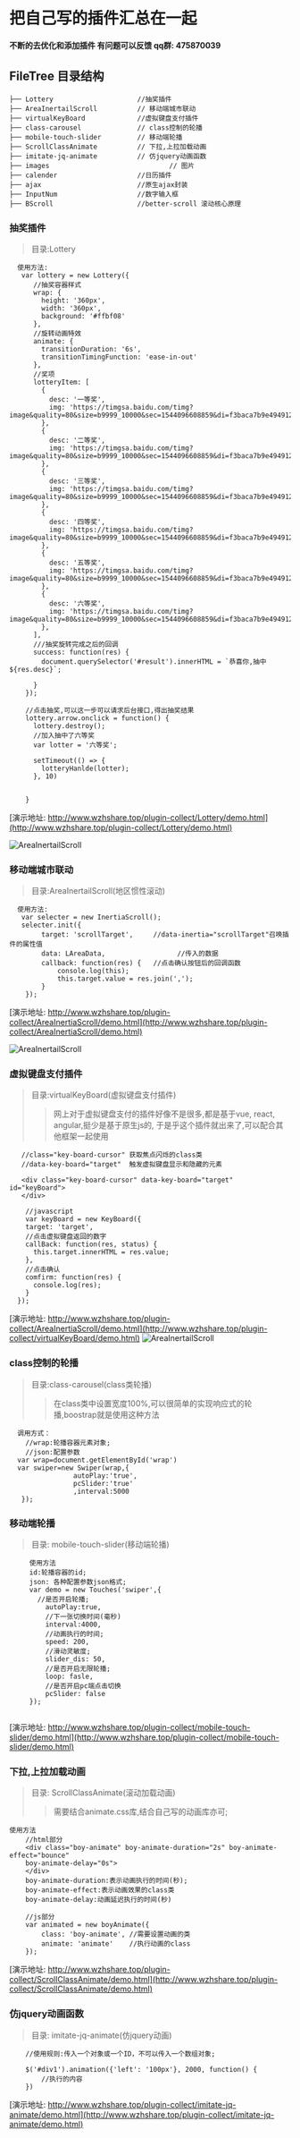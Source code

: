 # 把自己写的插件汇总在一起
#### 不断的去优化和添加插件 有问题可以反馈  qq群: 475870039

## FileTree 目录结构
```
├── Lottery                     //抽奖插件
├── AreaInertailScroll          // 移动端城市联动
├── virtualKeyBoard             //虚拟键盘支付插件
├── class-carousel              // class控制的轮播  
├── mobile-touch-slider         // 移动端轮播
├── ScrollClassAnimate          // 下拉,上拉加载动画
├── imitate-jq-animate          // 仿jquery动画函数
├── images					            // 图片
├── calender                    //日历插件
├── ajax                        //原生ajax封装
├── InputNum                    //数字输入框
├── BScroll                     //better-scroll 滚动核心原理
```



### 抽奖插件
>目录:Lottery
```
  使用方法:
   var lottery = new Lottery({
      //抽奖容器样式
      wrap: {
        height: '360px',
        width: '360px',
        background: '#ffbf08'
      },
      //旋转动画特效
      animate: {
        transitionDuration: '6s',
        transitionTimingFunction: 'ease-in-out'
      },
      //奖项
      lotteryItem: [
        {
          desc: '一等奖',
          img: 'https://timgsa.baidu.com/timg?image&quality=80&size=b9999_10000&sec=1544096608859&di=f3baca7b9e494912d7a754e8f55fb49c&imgtype=0&src=http%3A%2F%2Fpic28.photophoto.cn%2F20130728%2F0020033020430867_b.jpg'
        },
        {
          desc: '二等奖',
          img: 'https://timgsa.baidu.com/timg?image&quality=80&size=b9999_10000&sec=1544096608859&di=f3baca7b9e494912d7a754e8f55fb49c&imgtype=0&src=http%3A%2F%2Fpic28.photophoto.cn%2F20130728%2F0020033020430867_b.jpg'
        },
        {
          desc: '三等奖',
          img: 'https://timgsa.baidu.com/timg?image&quality=80&size=b9999_10000&sec=1544096608859&di=f3baca7b9e494912d7a754e8f55fb49c&imgtype=0&src=http%3A%2F%2Fpic28.photophoto.cn%2F20130728%2F0020033020430867_b.jpg'
        },
        {
          desc: '四等奖',
          img: 'https://timgsa.baidu.com/timg?image&quality=80&size=b9999_10000&sec=1544096608859&di=f3baca7b9e494912d7a754e8f55fb49c&imgtype=0&src=http%3A%2F%2Fpic28.photophoto.cn%2F20130728%2F0020033020430867_b.jpg'
        },
        {
          desc: '五等奖',
          img: 'https://timgsa.baidu.com/timg?image&quality=80&size=b9999_10000&sec=1544096608859&di=f3baca7b9e494912d7a754e8f55fb49c&imgtype=0&src=http%3A%2F%2Fpic28.photophoto.cn%2F20130728%2F0020033020430867_b.jpg'
        },
        {
          desc: '六等奖',
          img: 'https://timgsa.baidu.com/timg?image&quality=80&size=b9999_10000&sec=1544096608859&di=f3baca7b9e494912d7a754e8f55fb49c&imgtype=0&src=http%3A%2F%2Fpic28.photophoto.cn%2F20130728%2F0020033020430867_b.jpg'
        },
      ],
      ///抽奖旋转完成之后的回调
      success: function(res) {
        document.querySelector('#result').innerHTML = `恭喜你,抽中${res.desc}`;
        
      }
    });

    //点击抽奖,可以这一步可以请求后台接口,得出抽奖结果
    lottery.arrow.onclick = function() {
      lottery.destroy();
      //加入抽中了六等奖
      var lotter = '六等奖';

      setTimeout(() => {
        lotteryHanlde(lotter);
      }, 10)
      

    }
```
[演示地址: http://www.wzhshare.top/plugin-collect/Lottery/demo.html](http://www.wzhshare.top/plugin-collect/Lottery/demo.html)  

![AreaInertailScroll](https://github.com/WangZhenHao/plugin-collect/blob/master/images/Lottery/Lottery.gif)



### 移动端城市联动
>目录:AreaInertailScroll(地区惯性滚动)
```
  使用方法:
   var selecter = new InertiaScroll();
   selecter.init({
		target: 'scrollTarget',     //data-inertia="scrollTarget"召唤插件的属性值
		data: LAreaData,			      //传入的数据
		callback: function(res) {   //点击确认按钮后的回调函数
			console.log(this);
			this.target.value = res.join(',');
		}
	}); 
```
[演示地址: http://www.wzhshare.top/plugin-collect/AreaInertiaScroll/demo.html](http://www.wzhshare.top/plugin-collect/AreaInertiaScroll/demo.html)  

![AreaInertailScroll](https://github.com/WangZhenHao/plugin-collect/blob/master/images/AreaInertiaScroll/AreaInertiaScroll.gif)



### 虚拟键盘支付插件
>目录:virtualKeyBoard(虚拟键盘支付插件)
>>网上对于虚拟键盘支付的插件好像不是很多,都是基于vue, react, angular,挺少是基于原生js的,
于是乎这个插件就出来了,可以配合其他框架一起使用
```
   //class="key-board-cursor" 获取焦点闪烁的class类
   //data-key-board="target"  触发虚拟键盘显示和隐藏的元素
  
   <div class="key-board-cursor" data-key-board="target" id="keyBoard">
   </div>
    
    //javascript
    var keyBoard = new KeyBoard({
    target: 'target',
    //点击虚拟键盘返回的数字
    callBack: function(res, status) {
      this.target.innerHTML = res.value;
    },
    //点击确认
    comfirm: function(res) {
      console.log(res);
    }
  });

```
[演示地址: http://www.wzhshare.top/plugin-collect/AreaInertiaScroll/demo.html](http://www.wzhshare.top/plugin-collect/virtualKeyBoard/demo.html) 
![AreaInertailScroll](https://github.com/WangZhenHao/plugin-collect/blob/master/images/virtualKeyBoard/virtualKeyBoard.gif)

### class控制的轮播

>目录:class-carousel(class类轮播)
>>在class类中设置宽度100%,可以很简单的实现响应式的轮播,boostrap就是使用这种方法
```
  调用方式：
    //wrap:轮播容器元素对象;
	//json:配置参数
  var wrap=document.getElementById('wrap')
  var swiper=new Swiper(wrap,{
                autoPlay:'true',
                pcSlider:'true'
                ,interval:5000
   });

```

### 移动端轮播
>目录: mobile-touch-slider(移动端轮播)
```
     使用方法
     id:轮播容器的id;
     json: 各种配置参数json格式;
     var demo = new Touches('swiper',{
       //是否开启轮播;
         autoPlay:true,
         //下一张切换时间(毫秒)
         interval:4000,
         //动画执行的时间;
         speed: 200,
         //滑动灵敏度;
         slider_dis: 50,
         //是否开启无限轮播;
         loop: fasle,
         //是否开启pc端点击切换
         pcSlider: false
     });


```
[演示地址: http://www.wzhshare.top/plugin-collect/mobile-touch-slider/demo.html](http://www.wzhshare.top/plugin-collect/mobile-touch-slider/demo.html)

### 下拉,上拉加载动画
>目录: ScrollClassAnimate(滚动加载动画)
>>需要结合animate.css库,结合自己写的动画库亦可;
```
使用方法
 	//html部分
 	<div class="boy-animate" boy-animate-duration="2s" boy-animate-effect="bounce" 
 	boy-animate-delay="0s">
 	</div>
 	boy-animate-duration:表示动画执行的时间(秒);
 	boy-animate-effect:表示动画效果的class类
 	boy-animate-delay:动画延迟执行的时间(秒)

 	//js部分
    var animated = new boyAnimate({
  		class: 'boy-animate', //需要设置动画的类
  		animate: 'animate'	  //执行动画的class
	});
```
[演示地址: http://www.wzhshare.top/plugin-collect/ScrollClassAnimate/demo.html](http://www.wzhshare.top/plugin-collect/ScrollClassAnimate/demo.html)

### 仿jquery动画函数
>目录: imitate-jq-animate(仿jquery动画)
```
	//使用规则:传入一个对象或一个ID，不可以传入一个数组对象;

	$('#div1').animation({'left': '100px'}, 2000, function() {
		//执行的内容
	})
```

[演示地址: http://www.wzhshare.top/plugin-collect/imitate-jq-animate/demo.html](http://www.wzhshare.top/plugin-collect/imitate-jq-animate/demo.html)

